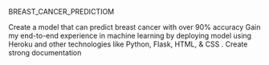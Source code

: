 BREAST_CANCER_PREDICTIOM

Create a model that can predict breast cancer with over 90% accuracy
Gain my end-to-end experience in machine learning by deploying model using Heroku and other technologies like Python, Flask, HTML, & CSS .
Create strong documentation
